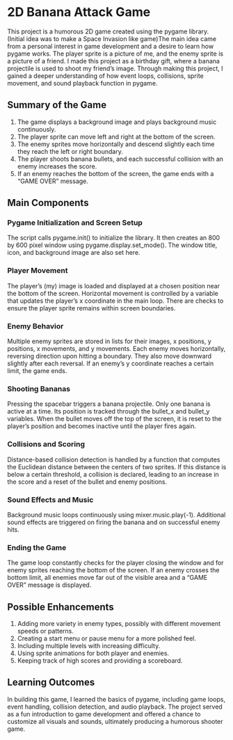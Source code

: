 # 2D Banana Attack Game

This project is a humorous 2D game created using the pygame library. (Initial idea was to make a Space Invasion like game)The main idea came from a personal interest in game development and a desire to learn how pygame works. The player sprite is a picture of me, and the enemy sprite is a picture of a friend. I made this project as a birthday gift, where a banana projectile is used to shoot my friend’s image. Through making this project, I gained a deeper understanding of how event loops, collisions, sprite movement, and sound playback function in pygame.

## Summary of the Game

1) The game displays a background image and plays background music continuously.  
2) The player sprite can move left and right at the bottom of the screen.  
3) The enemy sprites move horizontally and descend slightly each time they reach the left or right boundary.  
4) The player shoots banana bullets, and each successful collision with an enemy increases the score.  
5) If an enemy reaches the bottom of the screen, the game ends with a “GAME OVER” message.  

## Main Components

### Pygame Initialization and Screen Setup

The script calls pygame.init() to initialize the library. It then creates an 800 by 600 pixel window using pygame.display.set_mode(). The window title, icon, and background image are also set here.

### Player Movement

The player’s (my) image is loaded and displayed at a chosen position near the bottom of the screen. Horizontal movement is controlled by a variable that updates the player’s x coordinate in the main loop. There are checks to ensure the player sprite remains within screen boundaries.

### Enemy Behavior

Multiple enemy sprites are stored in lists for their images, x positions, y positions, x movements, and y movements. Each enemy moves horizontally, reversing direction upon hitting a boundary. They also move downward slightly after each reversal. If an enemy’s y coordinate reaches a certain limit, the game ends.

### Shooting Bananas

Pressing the spacebar triggers a banana projectile. Only one banana is active at a time. Its position is tracked through the bullet_x and bullet_y variables. When the bullet moves off the top of the screen, it is reset to the player’s position and becomes inactive until the player fires again.

### Collisions and Scoring

Distance-based collision detection is handled by a function that computes the Euclidean distance between the centers of two sprites. If this distance is below a certain threshold, a collision is declared, leading to an increase in the score and a reset of the bullet and enemy positions.

### Sound Effects and Music

Background music loops continuously using mixer.music.play(-1). Additional sound effects are triggered on firing the banana and on successful enemy hits.

### Ending the Game

The game loop constantly checks for the player closing the window and for enemy sprites reaching the bottom of the screen. If an enemy crosses the bottom limit, all enemies move far out of the visible area and a “GAME OVER” message is displayed.

## Possible Enhancements

1) Adding more variety in enemy types, possibly with different movement speeds or patterns.  
2) Creating a start menu or pause menu for a more polished feel.  
3) Including multiple levels with increasing difficulty.  
4) Using sprite animations for both player and enemies.  
5) Keeping track of high scores and providing a scoreboard.

## Learning Outcomes

In building this game, I learned the basics of pygame, including game loops, event handling, collision detection, and audio playback. The project served as a fun introduction to game development and offered a chance to customize all visuals and sounds, ultimately producing a humorous shooter game.
